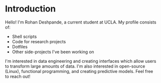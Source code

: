# Introduction
Hello! I'm Rohan Deshpande, a current student at UCLA.
My profile consists of:
* Shell scripts
* Code for research projects
* Dotfiles
* Other side-projects I've been working on

I'm interested in data engineering and creating interfaces which allow users to transform large amounts of data.
I'm also interested in open-source (Linux), functional programming, and creating predictive models.
Feel free to reach out!
